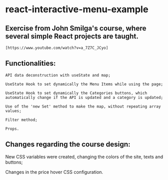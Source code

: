 # react-interactive-menu-example

 
 ## Exercise from John Smilga's course, where several simple React projects are taught.
    [https://www.youtube.com/watch?v=a_7Z7C_JCyo]



 ## Functionalities:

    API data deconstruction with useState and map;
    
    UseState Hook to set dynamically the Menu Items while using the page;
    
    UseState Hook to set dynamically the Categories buttons, which automatically change if the API is updated and a category is updated;
    
    Use of the 'new Set' method to make the map, without repeating array values;
    
    Filter method;

    Props.
    

    
 
  
  
 
 ## Changes regarding the course design:

   New CSS variables were created, changing the colors of the site, texts and buttons;
   
   Changes in the price hover CSS configuration.

   
